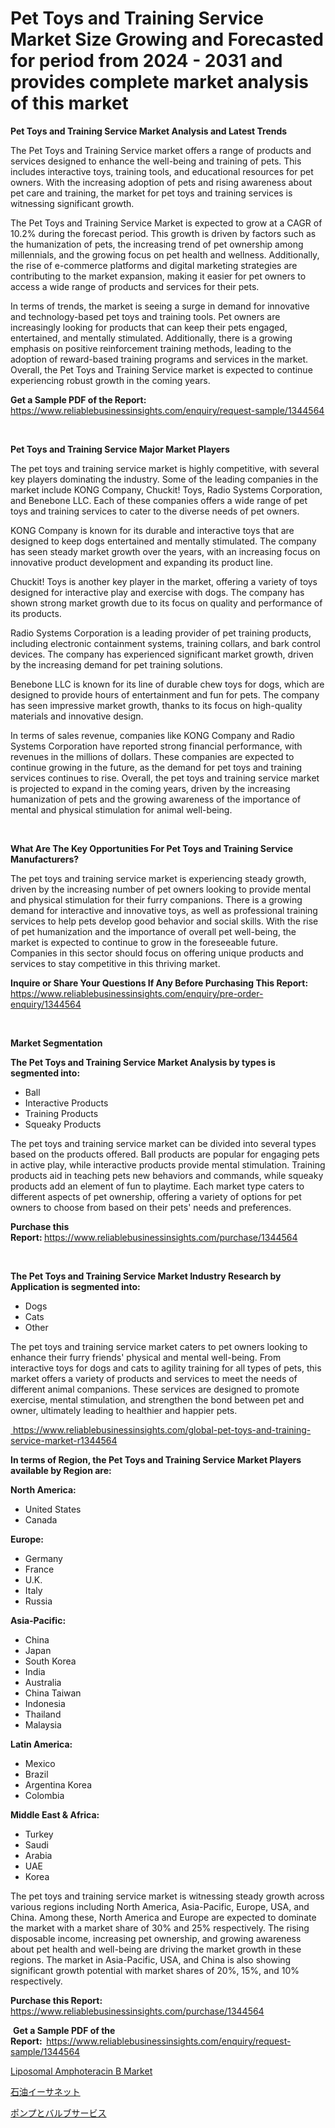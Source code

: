 <p><h1>Pet Toys and Training Service Market Size Growing and Forecasted for period from 2024 - 2031 and provides complete market analysis of this market</h1></p><p><strong>Pet Toys and Training Service Market Analysis and Latest Trends</strong></p>
<p><p>The Pet Toys and Training Service market offers a range of products and services designed to enhance the well-being and training of pets. This includes interactive toys, training tools, and educational resources for pet owners. With the increasing adoption of pets and rising awareness about pet care and training, the market for pet toys and training services is witnessing significant growth.</p><p>The Pet Toys and Training Service Market is expected to grow at a CAGR of 10.2% during the forecast period. This growth is driven by factors such as the humanization of pets, the increasing trend of pet ownership among millennials, and the growing focus on pet health and wellness. Additionally, the rise of e-commerce platforms and digital marketing strategies are contributing to the market expansion, making it easier for pet owners to access a wide range of products and services for their pets.</p><p>In terms of trends, the market is seeing a surge in demand for innovative and technology-based pet toys and training tools. Pet owners are increasingly looking for products that can keep their pets engaged, entertained, and mentally stimulated. Additionally, there is a growing emphasis on positive reinforcement training methods, leading to the adoption of reward-based training programs and services in the market. Overall, the Pet Toys and Training Service market is expected to continue experiencing robust growth in the coming years.</p></p>
<p><strong>Get a Sample PDF of the Report:&nbsp;</strong> <a href="https://www.reliablebusinessinsights.com/enquiry/request-sample/1344564">https://www.reliablebusinessinsights.com/enquiry/request-sample/1344564</a></p>
<p>&nbsp;</p>
<p><strong>Pet Toys and Training Service Major Market Players</strong></p>
<p><p>The pet toys and training service market is highly competitive, with several key players dominating the industry. Some of the leading companies in the market include KONG Company, Chuckit! Toys, Radio Systems Corporation, and Benebone LLC. Each of these companies offers a wide range of pet toys and training services to cater to the diverse needs of pet owners.</p><p>KONG Company is known for its durable and interactive toys that are designed to keep dogs entertained and mentally stimulated. The company has seen steady market growth over the years, with an increasing focus on innovative product development and expanding its product line.</p><p>Chuckit! Toys is another key player in the market, offering a variety of toys designed for interactive play and exercise with dogs. The company has shown strong market growth due to its focus on quality and performance of its products.</p><p>Radio Systems Corporation is a leading provider of pet training products, including electronic containment systems, training collars, and bark control devices. The company has experienced significant market growth, driven by the increasing demand for pet training solutions.</p><p>Benebone LLC is known for its line of durable chew toys for dogs, which are designed to provide hours of entertainment and fun for pets. The company has seen impressive market growth, thanks to its focus on high-quality materials and innovative design.</p><p>In terms of sales revenue, companies like KONG Company and Radio Systems Corporation have reported strong financial performance, with revenues in the millions of dollars. These companies are expected to continue growing in the future, as the demand for pet toys and training services continues to rise. Overall, the pet toys and training service market is projected to expand in the coming years, driven by the increasing humanization of pets and the growing awareness of the importance of mental and physical stimulation for animal well-being.</p></p>
<p>&nbsp;</p>
<p><strong>What Are The Key Opportunities For Pet Toys and Training Service Manufacturers?</strong></p>
<p><p>The pet toys and training service market is experiencing steady growth, driven by the increasing number of pet owners looking to provide mental and physical stimulation for their furry companions. There is a growing demand for interactive and innovative toys, as well as professional training services to help pets develop good behavior and social skills. With the rise of pet humanization and the importance of overall pet well-being, the market is expected to continue to grow in the foreseeable future. Companies in this sector should focus on offering unique products and services to stay competitive in this thriving market.</p></p>
<p><strong>Inquire or Share Your Questions If Any Before Purchasing This Report:</strong> <a href="https://www.reliablebusinessinsights.com/enquiry/pre-order-enquiry/1344564">https://www.reliablebusinessinsights.com/enquiry/pre-order-enquiry/1344564</a></p>
<p>&nbsp;</p>
<p><strong>Market Segmentation</strong></p>
<p><strong>The Pet Toys and Training Service Market Analysis by types is segmented into:</strong></p>
<p><ul><li>Ball</li><li>Interactive Products</li><li>Training Products</li><li>Squeaky Products</li></ul></p>
<p><p>The pet toys and training service market can be divided into several types based on the products offered. Ball products are popular for engaging pets in active play, while interactive products provide mental stimulation. Training products aid in teaching pets new behaviors and commands, while squeaky products add an element of fun to playtime. Each market type caters to different aspects of pet ownership, offering a variety of options for pet owners to choose from based on their pets' needs and preferences.</p></p>
<p><strong>Purchase this Report:&nbsp;</strong><a href="https://www.reliablebusinessinsights.com/purchase/1344564">https://www.reliablebusinessinsights.com/purchase/1344564</a></p>
<p>&nbsp;</p>
<p><strong>The Pet Toys and Training Service Market Industry Research by Application is segmented into:</strong></p>
<p><ul><li>Dogs</li><li>Cats</li><li>Other</li></ul></p>
<p><p>The pet toys and training service market caters to pet owners looking to enhance their furry friends' physical and mental well-being. From interactive toys for dogs and cats to agility training for all types of pets, this market offers a variety of products and services to meet the needs of different animal companions. These services are designed to promote exercise, mental stimulation, and strengthen the bond between pet and owner, ultimately leading to healthier and happier pets.</p></p>
<p><a href="https://www.reliablebusinessinsights.com/global-pet-toys-and-training-service-market-r1344564">&nbsp;https://www.reliablebusinessinsights.com/global-pet-toys-and-training-service-market-r1344564</a></p>
<p><strong>In terms of Region, the Pet Toys and Training Service Market Players available by Region are:</strong></p>
<p>
    <p> <strong> North America: </strong>
        <ul>
            <li>United States</li>
            <li>Canada</li>
        </ul>
        </p> 
    <p> <strong> Europe: </strong>
        <ul>
            <li>Germany</li>
            <li>France</li>
            <li>U.K.</li>
            <li>Italy</li>
            <li>Russia</li>
        </ul>
        </p> 
    <p> <strong> Asia-Pacific: </strong>
        <ul>
            <li>China</li>
            <li>Japan</li>
            <li>South Korea</li>
            <li>India</li>
            <li>Australia</li>
            <li>China Taiwan</li>
            <li>Indonesia</li>
            <li>Thailand</li>
            <li>Malaysia</li>
        </ul>
        </p> 
    <p> <strong> Latin America: </strong>
        <ul>
            <li>Mexico</li>
            <li>Brazil</li>
            <li>Argentina Korea</li>
            <li>Colombia</li>
        </ul>
        </p> 
    <p> <strong> Middle East & Africa: </strong>
        <ul>
            <li>Turkey</li>
            <li>Saudi</li>
            <li>Arabia</li>
            <li>UAE</li>
            <li>Korea</li>
        </ul>
    </p>
    </p>
<p><p>The pet toys and training service market is witnessing steady growth across various regions including North America, Asia-Pacific, Europe, USA, and China. Among these, North America and Europe are expected to dominate the market with a market share of 30% and 25% respectively. The rising disposable income, increasing pet ownership, and growing awareness about pet health and well-being are driving the market growth in these regions. The market in Asia-Pacific, USA, and China is also showing significant growth potential with market shares of 20%, 15%, and 10% respectively.</p></p>
<p><strong>Purchase this Report: </strong><a href="https://www.reliablebusinessinsights.com/purchase/1344564">https://www.reliablebusinessinsights.com/purchase/1344564</a></p>
<p>&nbsp;<strong>Get a Sample PDF of the Report:&nbsp;&nbsp;</strong><a href="https://www.reliablebusinessinsights.com/enquiry/request-sample/1344564">https://www.reliablebusinessinsights.com/enquiry/request-sample/1344564</a></p>
<p><strong></strong></p>
<p><p><a href="https://github.com/sofayahoo2023/Market-Research-Report-List-4/blob/main/liposomal-amphoteracin-b-market.md">Liposomal Amphoteracin B Market</a></p><p><a href="https://github.com/nemesis2824/Market-Research-Report-List-1/blob/main/3711940100132.md">石油イーサネット</a></p><p><a href="https://github.com/pepo3k/Market-Research-Report-List-1/blob/main/7942590100131.md">ポンプとバルブサービス</a></p></p>